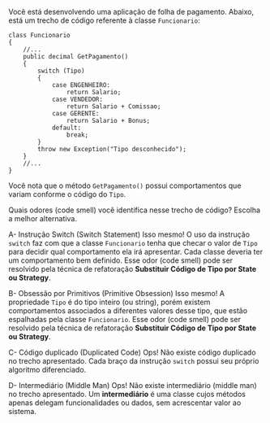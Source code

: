 ﻿Você está desenvolvendo uma aplicação de folha de pagamento.
Abaixo, está um trecho de código referente à classe `Funcionario`:

```
class Funcionario
{
    //...
    public decimal GetPagamento()
    {
        switch (Tipo)
        {
            case ENGENHEIRO:
                return Salario;
            case VENDEDOR:
                return Salario + Comissao;
            case GERENTE:
                return Salario + Bonus;
            default:
                break;
        }
        throw new Exception("Tipo desconhecido");
    }
    //...
}
```

Você nota que o método `GetPagamento()` possui comportamentos que variam conforme o código do `Tipo`.

Quais odores (code smell) você identifica nesse trecho de código? Escolha a melhor alternativa.

A- Instrução Switch (Switch Statement)
Isso mesmo! O uso da instrução `switch` faz com que a classe `Funcionario` tenha que checar o valor
de `Tipo` para decidir qual comportamento ela irá apresentar. Cada classe deveria ter um comportamento
bem definido. Esse odor (code smell) pode ser resolvido pela técnica de refatoração **Substituir Código de Tipo por State ou Strategy**.

B- Obsessão por Primitivos (Primitive Obsession)
Isso mesmo! A propriedade `Tipo` é do tipo inteiro (ou string), porém existem comportamentos associados a diferentes valores
desse tipo, que estão espalhadas pela classe `Funcionario`.  Esse odor (code smell) pode ser resolvido pela técnica de refatoração **Substituir Código de Tipo por State ou Strategy**.

C- Código duplicado (Duplicated Code)
Ops! Não existe código duplicado no trecho apresentado. Cada braço da instrução `switch` possui seu próprio algoritmo diferenciado.

D- Intermediário (Middle Man)
Ops! Não existe intermediário (middle man) no trecho apresentado. Um **intermediário** é uma classe cujos métodos
apenas delegam funcionalidades ou dados, sem acrescentar valor ao sistema.


